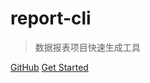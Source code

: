 <!-- ![logo](logo.png) -->

# report-cli

> 数据报表项目快速生成工具

[GitHub](http://code.ds.gm.com.cn/gitlab/scot/dp/report-platform-front-component)
[Get Started](/?id=使用report-cli创建数据报表工程步骤：)
